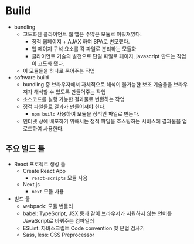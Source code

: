 # Build

* bundling
  * 고도화된 클라이언트 웹 앱은 수많은 모듈로 이뤄져있다.
    * 정적 웹페이지 + AJAX 하여 SPA로 변모했다.
    * 웹 페이지 구석 요소를 각 파일로 분리하는 모듈화
    * 클라이언트 기술의 발전으로 단일 파일로 페이지, javascript 만드는 작업이 고도화 됐다.
  * 이 모듈들을 하나로 묶어주는 작업
* software build
  * bundling 중 브라우저에서 자체적으로 해석이 불가능한 보조 기술들을 브라우저가 해석할 수 있도록 만들어주는 작업
  * 소스코드를 실행 가능한 결과물로 변환하는 작업
  * 정적 파일들로 결과가 만들어져야 한다.
    * `npm build` 사용하여 모듈을 정적인 파일로 만든다.
  * 인터넷 상에 배포하기 위해서는 정적 파일을 호스팅하는 서비스에 결과물을 업로드하여 사용한다.

## 주요 빌드 툴

* React 프로젝트 생성 툴
  * Create React App
    * `react-scripts` 모듈 사용
  * Next.js
    * `next` 모듈 사용
* 빌드 툴
  * webpack: 모듈 번들러
  * babel: TypeScript, JSX 등과 같이 브라우저가 지원하지 않는 언어를 JavaScript로 바꿔주는 컴파일러
  * ESLint: 자바스크립트 Code convention 및 문법 검사기
  * Sass, less: CSS Preprocessor